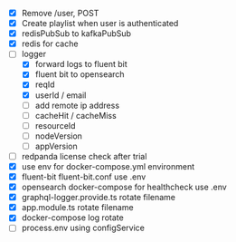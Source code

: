 - [x] Remove /user, POST
- [x] Create playlist when user is authenticated 
- [x] redisPubSub to kafkaPubSub
- [x] redis for cache
- [ ] logger
  - [x] forward logs to fluent bit
  - [x] fluent bit to opensearch
  - [x] reqId
  - [x] userId / email
  - [ ] add remote ip address
  - [ ] cacheHit / cacheMiss
  - [ ] resourceId
  - [ ] nodeVersion
  - [ ] appVersion
- [ ] redpanda license check after trial
- [x] use env for docker-compose.yml environment
- [x] fluent-bit fluent-bit.conf use .env
- [x] opensearch docker-compose for healthcheck use .env
- [x] graphql-logger.provide.ts rotate filename
- [x] app.module.ts rotate filename
- [x] docker-compose log rotate
- [ ] process.env using configService